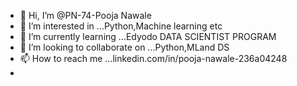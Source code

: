 - 👋 Hi, I’m @PN-74-Pooja Nawale
- 👀 I’m interested in ...Python,Machine learning etc
- 🌱 I’m currently learning ...Edyodo DATA SCIENTIST PROGRAM
- 💞️ I’m looking to collaborate on ...Python,MLand DS
- 📫 How to reach me ...linkedin.com/in/pooja-nawale-236a04248
- 

<!---
PN-74/PN-74 is a ✨ special ✨ repository because its `README.md` (this file) appears on your GitHub profile.
You can click the Preview link to take a look at your changes.
--->
